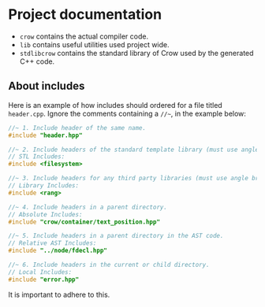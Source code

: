 Project documentation
=====================

 - `crow` contains the actual compiler code.
 - `lib` contains useful utilities used project wide.
 - `stdlibcrow` contains the standard library of Crow used by the generated C++ code.

## About includes
Here is an example of how includes should ordered for a file titled `header.cpp`.
Ignore the comments containing a `//~`, in the example below:

```cpp
//~ 1. Include header of the same name.
#include "header.hpp"

//~ 2. Include headers of the standard template library (must use angle brackets).
// STL Includes:
#include <filesystem>

//~ 3. Include headers for any third party libraries (must use angle brackets).
// Library Includes:
#include <rang>

//~ 4. Include headers in a parent directory.
// Absolute Includes:
#include "crow/container/text_position.hpp"

//~ 5. Include headers in a parent directory in the AST code.
// Relative AST Includes:
#include "../node/fdecl.hpp"

//~ 6. Include headers in the current or child directory.
// Local Includes:
#include "error.hpp"
```

It is important to adhere to this.
